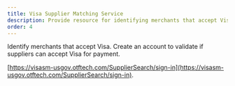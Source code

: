```yaml
---
title: Visa Supplier Matching Service
description: Provide resource for identifying merchants that accept Visa.
order: 4
---
```


Identify merchants that accept Visa. Create an account to validate if suppliers can accept Visa for payment.

[https://visasm-usgov.otftech.com/SupplierSearch/sign-in](https://visasm-usgov.otftech.com/SupplierSearch/sign-in).
